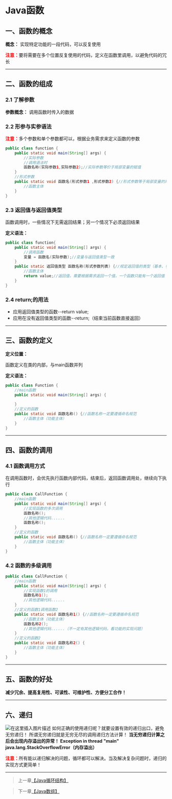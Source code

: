 # Java函数



## 一、函数的概念
**概念：** 实现特定功能的一段代码，可以反复使用

<font color="red">**注意：**</font>要将需要在多个位置反复使用的代码，定义在函数里调用，以避免代码的冗长
***
<a id="2"> </a>
## 二、函数的组成

### 2.1 了解参数

**参数概念：** 调用函数时传入的数据



### 2.2 形参与实参语法

<font color="red">**注意：**</font>多个参数和单个参数都可以，根据业务需求来定义函数的参数

```java
public class function {
	public static void main(String[] args) {
		//实际参数
		//调用语法时
		函数名称(实际参数1,实际参数2);//实际参数等价于局部变量的赋值
	}
	//形式参数
	public static void 函数名(形式参数1 ,形式参数2) {//形式参数等于局部变量的声明
		//函数主体
	}
}
```


### 2.3 返回值与返回值类型

函数调用时，一些情况下无需返回结果；另一个情况下必须返回结果

**定义语法：** 

```java
public class function{
	public static void main(String[] args) {
		//调用函数
		变量 = 函数名(实际参数);//变量与返回值类型一致
	}
	public static 返回值类型 函数名称(形式参数列表) {//规定返回值的类型（基本、引用、void）
		//函数主体
		return value;//返回值，需要根据需求返回一个值，一个函数只能有一个返回值
	}
}
```


### 2.4 return;的用法

 - 应用返回值类型的函数--return value;
 - 应用在没有返回值类型的函数--return;（结束当前函数直接返回）
***
<a id="3"> </a>
## 三、函数的定义
**定义位置：** 

函数定义在类的内部，与main函数并列

**定义语法：**

```java
public class Function {
	//main函数
	public static void main(String[] args) {
	
	}
	//定义的函数
	public static void 函数名称() {//函数名称一定要遵循命名规范
		//函数主体（功能主体）
	}
}
```
***
<a id="4"> </a>
## 四、函数的调用
### 4.1 函数调用方式
在调用函数时，会优先执行函数内部代码，结束后，返回函数调用处，继续向下执行

```java
public class CallFunction {
	//main函数
	public static void main(String[] args) {
		//实现函数的多次调用
		函数名称();
		//其他逻辑代码......
		函数名称();
	}
	//定义的函数
	public static void 函数名称() {//函数名称一定要遵循命名规范
		//函数主体（功能主体）
	}
}
```


### 4.2 函数的多级调用

```java
public class CallFunction {
	//main函数
	public static void main(String[] args) {
		//实现函数1的调用
		函数名称1();
		//其他逻辑代码......
	}
	//定义的函数1调用函数2
	public static void 函数名称1() {//函数名称一定要遵循命名规范
		//函数主体（功能主体）
		函数名称2();
		//其他逻辑代码......（不一定有其他逻辑代码，看功能的实现问题）
	}
	//定义的函数2
	public static void 函数名称2() {
		//函数主体（功能主体）
	}
}
```
***
<a id="5"> </a>
## 五、函数的好处
**减少冗余、提高复用性、可读性、可维护性、方便分工合作！**

***
<a id="6"> </a>

## 六、递归
![在这里插入图片描述](https://gitee.com/Ziphtracks/Figurebed/raw/master/img/20200503182723.png)
如何正确的使用递归呢？就要设置有效的递归出口，避免无穷递归！
所谓无穷递归就是无穷无尽的调用递归方法计算！
**当无穷递归计算之后会出现内存溢出的异常！
Exception in thread "main" java.lang.StackOverflowError（内存溢出）**

<font color="red">**注意：**</font>所有能以递归解决的问题，循环都可以解决。当及解决复杂问题时，递归的实现方式更简单！

***



> 上一章[【Java循环结构】](https://github.com/Ziphtracks/JavaLearningmanual/blob/master/docs/Java-Standard-Edition/Java循环结构.md)

> 下一章[【Java数组】](https://github.com/Ziphtracks/JavaLearningmanual/blob/master/docs/Java-Standard-Edition/Java数组.md)